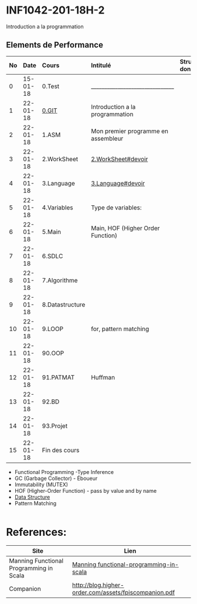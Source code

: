 # INF1042-201-18H-2

Introduction a la programmation

## Elements de Performance

|No| Date   | Cours               | Intitulé                                |  Struct. donnees       | Struct. controle  |
|--|--------|:--------------------|:----------------------------------------|:-----------------------|-------------------| 
| 0|15-01-18| 0.Test              | _______________________________         |                        |                   |
| 1|22-01-18|[0.GIT](0.GIT)       | Introduction a la programmation         |                        |                   |
| 2|22-01-18|  1.ASM              | Mon premier programme en assembleur     |                        |                   |
| 3|22-01-18|  2.WorkSheet        | [2.WorkSheet#devoir](2.WorkSheet#devoir)|                        |                   |
| 4|22-01-18|  3.Language         | [3.Language#devoir](3.Language#devoir)  |                        |                   |
| 5|22-01-18|  4.Variables        | Type de variables:                      |                        |                   |
| 6|22-01-18|  5.Main             | Main, HOF (Higher Order Function)       |                        |                   |
| 7|22-01-18|  6.SDLC             |                                         |                        |                   |
| 8|22-01-18|  7.Algorithme       |                                         |                        |                   |
| 9|22-01-18|  8.Datastructure    |                                         |                        |                   |
|10|22-01-18|  9.LOOP             | for, pattern matching                   |                        |                   |
|11|22-01-18| 90.OOP              |                                         |                        |                   |
|12|22-01-18| 91.PATMAT           | Huffman                                 |                        |                   |
|13|22-01-18| 92.BD               |                                         |                        |                   |
|14|22-01-18| 93.Projet           |                                         |                        |                   |
|15|22-01-18| Fin des cours       |                                         |                        |                   |


- Functional Programming
-Type Inference
- GC (Garbage Collector) - Éboueur
- Immutability (MUTEX)
- HOF (Higher-Order Function) - pass by value and by name
- [Data Structure](https://twitter.github.io/scala_school/collections.html)
- Pattern Matching

```
```

# References:

|Site| Lien                                    |
|--------------------------------|--------|
|Manning Functional Programming in Scala   |[Manning functional-programming-in-scala](https://www.manning.com/books/functional-programming-in-scala)|
|Companion                       |http://blog.higher-order.com/assets/fpiscompanion.pdf|
